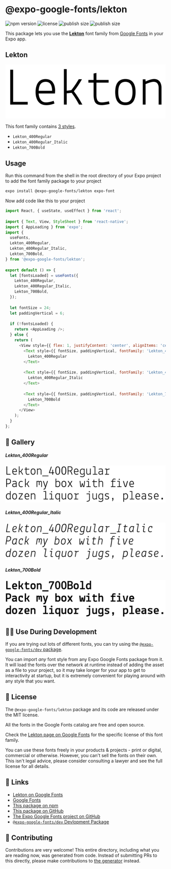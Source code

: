 # @expo-google-fonts/lekton

![npm version](https://flat.badgen.net/npm/v/@expo-google-fonts/lekton)
![license](https://flat.badgen.net/github/license/expo/google-fonts)
![publish size](https://flat.badgen.net/packagephobia/install/@expo-google-fonts/lekton)
![publish size](https://flat.badgen.net/packagephobia/publish/@expo-google-fonts/lekton)

This package lets you use the [**Lekton**](https://fonts.google.com/specimen/Lekton) font family from [Google Fonts](https://fonts.google.com/) in your Expo app.

## Lekton

![Lekton](./font-family.png)

This font family contains [3 styles](#-gallery).

- `Lekton_400Regular`
- `Lekton_400Regular_Italic`
- `Lekton_700Bold`

## Usage

Run this command from the shell in the root directory of your Expo project to add the font family package to your project
```sh
expo install @expo-google-fonts/lekton expo-font
```

Now add code like this to your project
```js
import React, { useState, useEffect } from 'react';

import { Text, View, StyleSheet } from 'react-native';
import { AppLoading } from 'expo';
import {
  useFonts,
  Lekton_400Regular,
  Lekton_400Regular_Italic,
  Lekton_700Bold,
} from '@expo-google-fonts/lekton';

export default () => {
  let [fontsLoaded] = useFonts({
    Lekton_400Regular,
    Lekton_400Regular_Italic,
    Lekton_700Bold,
  });

  let fontSize = 24;
  let paddingVertical = 6;

  if (!fontsLoaded) {
    return <AppLoading />;
  } else {
    return (
      <View style={{ flex: 1, justifyContent: 'center', alignItems: 'center' }}>
        <Text style={{ fontSize, paddingVertical, fontFamily: 'Lekton_400Regular' }}>
          Lekton_400Regular
        </Text>

        <Text style={{ fontSize, paddingVertical, fontFamily: 'Lekton_400Regular_Italic' }}>
          Lekton_400Regular_Italic
        </Text>

        <Text style={{ fontSize, paddingVertical, fontFamily: 'Lekton_700Bold' }}>
          Lekton_700Bold
        </Text>
      </View>
    );
  }
};

```

## 🔡 Gallery

##### Lekton_400Regular
![Lekton_400Regular](./Lekton_400Regular.ttf.png)

##### Lekton_400Regular_Italic
![Lekton_400Regular_Italic](./Lekton_400Regular_Italic.ttf.png)

##### Lekton_700Bold
![Lekton_700Bold](./Lekton_700Bold.ttf.png)


## 👩‍💻 Use During Development

If you are trying out lots of different fonts, you can try using the [`@expo-google-fonts/dev` package](https://github.com/expo/google-fonts/tree/master/font-packages/dev#readme).

You can import *any* font style from any Expo Google Fonts package from it. It will load the fonts
over the network at runtime instead of adding the asset as a file to your project, so it may take longer
for your app to get to interactivity at startup, but it is extremely convenient
for playing around with any style that you want.

## 📖 License

The `@expo-google-fonts/lekton` package and its code are released under the MIT license.

All the fonts in the Google Fonts catalog are free and open source.

Check the [Lekton page on Google Fonts](https://fonts.google.com/specimen/Lekton) for the specific license of this font family.

You can use these fonts freely in your products & projects - print or digital, commercial or otherwise. However, you can't sell the fonts on their own. This isn't legal advice, please consider consulting a lawyer and see the full license for all details.

## 🔗 Links

- [Lekton on Google Fonts](https://fonts.google.com/specimen/Lekton)
- [Google Fonts](https://fonts.google.com/)
- [This package on npm](https://www.npmjs.com/package/@expo-google-fonts/lekton)
- [This package on GitHub](https://github.com/expo/google-fonts/tree/master/font-packages/lekton)
- [The Expo Google Fonts project on GitHub](https://github.com/expo/google-fonts)
- [`@expo-google-fonts/dev` Devlopment Package](https://github.com/expo/google-fonts/tree/master/font-packages/dev)

## 🤝 Contributing

Contributions are very welcome! This entire directory, including what you are reading now, was generated from code. Instead of submitting PRs to this directly, please make contributions to [the generator](https://github.com/expo/google-fonts/tree/master/packages/generator) instead.
